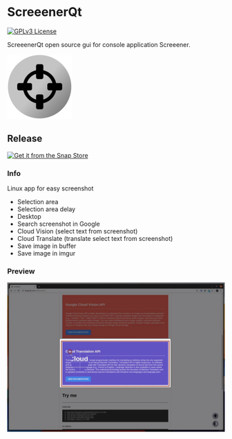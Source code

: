 ScreeenerQt
===================

[![GPLv3 License](https://img.shields.io/badge/License-GPL%20v3-yellow.svg)](https://opensource.org/licenses/)

ScreeenerQt open source gui for console application Screeener.

![picture](data/logo-small.png)

## Release

[![Get it from the Snap Store](https://snapcraft.io/static/images/badges/en/snap-store-black.svg)](https://snapcraft.io/screener)

### Info

Linux app for easy screenshot

* Selection area
* Selection area delay
* Desktop
* Search screenshot in Google
* Cloud Vision (select text from screenshot)
* Cloud Translate (translate select text from screenshot)
* Save image in buffer
* Save image in imgur

### Preview

![picture](data/preview2.png)